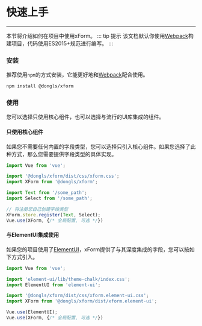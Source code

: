 # 快速上手
---
本节将介绍如何在项目中使用xForm。
::: tip 提示
该文档默认你使用[Webpack][webpack]构建项目，代码使用ES2015+规范进行编写。
:::


### 安装
推荐使用`npm`的方式安装，它能更好地和[Webpack][webpack]配合使用。
```sh
npm install @dongls/xform
```

### 使用
您可以选择只使用核心组件，也可以选择与流行的UI库集成的组件。

#### 只使用核心组件
如果您不需要任何内置的字段类型，您可以选择只引入核心组件。如果您选择了此种方式，那么您需要提供字段类型的具体实现。
```javascript
import Vue from 'vue';

import '@dongls/xform/dist/css/xform.css';
import XForm from '@dongls/xform';

import Text from '/some_path';
import Select from '/some_path';

// 将注册您自己创建字段类型
XForm.store.register(Text, Select);
Vue.use(XForm, {/* 全局配置, 可选 */})
```

#### 与ElementUI集成使用
如果您的项目使用了[ElementUI][ElementUI]，xForm提供了与其深度集成的字段，您可以按如下方式引入。
```javascript
import Vue from 'vue';

import 'element-ui/lib/theme-chalk/index.css';
import ElementUI from 'element-ui';

import '@dongls/xform/dist/css/xform.element-ui.css';
import XForm from '@dongls/xform/dist/xform.element-ui';

Vue.use(ElementUI);
Vue.use(XForm, {/* 全局配置, 可选 */})
```

[Webpack]: https://webpack.js.org
[ElementUI]: https://element.eleme.cn